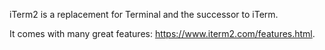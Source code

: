 iTerm2 is a replacement for Terminal and the successor to iTerm.  

It comes with many great features: https://www.iterm2.com/features.html.
